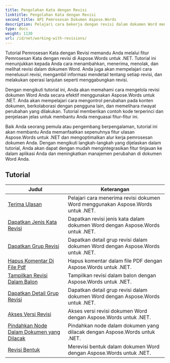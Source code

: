 ```yaml
---
title: Pengolahan Kata dengan Revisi
linktitle: Pengolahan Kata dengan Revisi
second_title: API Pemrosesan Dokumen Aspose.Words
description: Pelajari cara bekerja dengan revisi dalam dokumen Word menggunakan Aspose.Words untuk .NET. Tutorial langkah demi langkah dengan kode contoh untuk mengelola dan melihat revisi.
type: docs
weight: 1130
url: /id/net/working-with-revisions/
---
```

Tutorial Pemrosesan Kata dengan Revisi memandu Anda melalui fitur Pemrosesan Kata dengan revisi di Aspose.Words untuk .NET. Tutorial ini menunjukkan kepada Anda cara menambahkan, menerima, menolak, dan melihat revisi dalam dokumen Word. Anda juga akan mempelajari cara menelusuri revisi, mengambil informasi mendetail tentang setiap revisi, dan melakukan operasi lanjutan seperti menggabungkan revisi.

Dengan mengikuti tutorial ini, Anda akan memahami cara mengelola revisi dokumen Word Anda secara efektif menggunakan Aspose.Words untuk .NET. Anda akan mempelajari cara mengontrol perubahan pada konten dokumen, berkolaborasi dengan pengguna lain, dan memelihara riwayat perubahan yang dilakukan. Tutorial memberikan contoh kode terperinci dan penjelasan jelas untuk membantu Anda menguasai fitur-fitur ini.

Baik Anda seorang pemula atau pengembang berpengalaman, tutorial ini akan membantu Anda memanfaatkan sepenuhnya fitur ulasan Aspose.Words untuk .NET dan mengoptimalkan alur kerja pemrosesan dokumen Anda. Dengan mengikuti langkah-langkah yang dijelaskan dalam tutorial, Anda akan dapat dengan mudah mengintegrasikan fitur tinjauan ke dalam aplikasi Anda dan meningkatkan manajemen perubahan di dokumen Word Anda.

 ## Tutorial
| Judul | Keterangan |
| --- | --- |
| [Terima Ulasan](./accept-revisions/) | Pelajari cara menerima revisi dokumen Word menggunakan Aspose.Words untuk .NET. |
| [Dapatkan Jenis Kata Revisi](./get-revision-types/) | Dapatkan revisi jenis kata dalam dokumen Word dengan Aspose.Words untuk .NET. |
| [Dapatkan Grup Revisi](./get-revision-groups/) | Dapatkan detail grup revisi dalam dokumen Word dengan Aspose.Words untuk .NET. |
| [Hapus Komentar Di File Pdf](./remove-comments-in-pdf/) | Hapus komentar dalam file PDF dengan Aspose.Words untuk .NET. |
| [Tampilkan Revisi Dalam Balon](./show-revisions-in-balloons/) | Tampilkan revisi dalam balon dengan Aspose.Words untuk .NET. |
| [Dapatkan Detail Grup Revisi](./get-revision-group-details/) | Dapatkan detail grup revisi dalam dokumen Word dengan Aspose.Words untuk .NET. |
| [Akses Versi Revisi](./access-revised-version/) | Akses versi revisi dokumen Word dengan Aspose.Words untuk .NET. |
| [Pindahkan Node Dalam Dokumen yang Dilacak](./move-node-in-tracked-document/) | Pindahkan node dalam dokumen yang dilacak dengan Aspose.Words untuk .NET. |
| [Revisi Bentuk](./shape-revision/) | Merevisi bentuk dalam dokumen Word dengan Aspose.Words untuk .NET. |